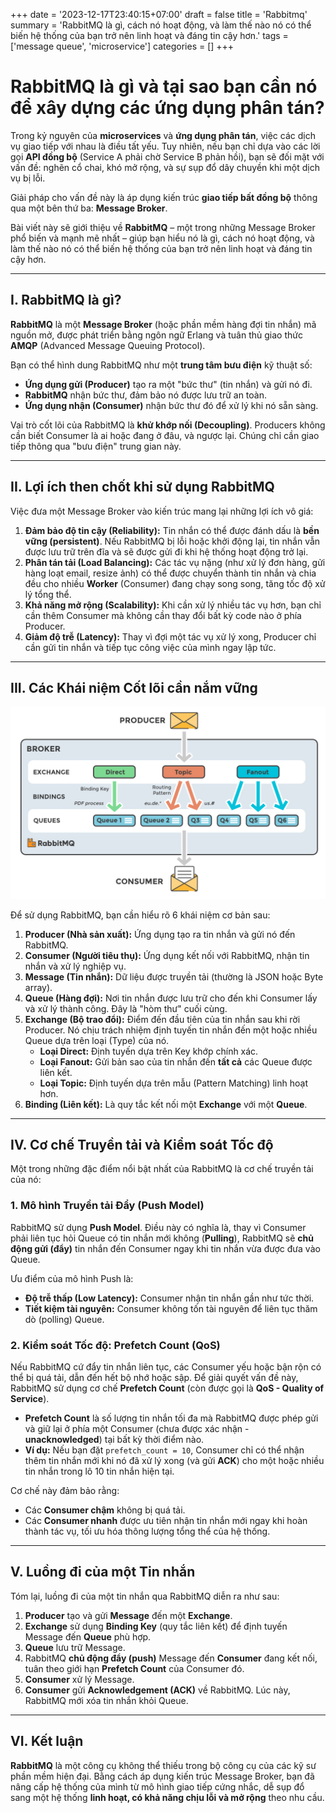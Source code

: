 +++
date = '2023-12-17T23:40:15+07:00'
draft = false
title = 'Rabbitmq'
summary = 'RabbitMQ là gì, cách nó hoạt động, và làm thế nào nó có thể biến hệ thống của bạn trở nên linh hoạt và đáng tin cậy hơn.'
tags = ['message queue', 'microservice']
categories = []
+++

# RabbitMQ là gì và tại sao bạn cần nó để xây dựng các ứng dụng phân tán?

Trong kỷ nguyên của **microservices** và **ứng dụng phân tán**, việc các dịch vụ giao tiếp với nhau là điều tất yếu. Tuy nhiên, nếu bạn chỉ dựa vào các lời gọi **API đồng bộ** (Service A phải chờ Service B phản hồi), bạn sẽ đối mặt với vấn đề: nghẽn cổ chai, khó mở rộng, và sự sụp đổ dây chuyền khi một dịch vụ bị lỗi.

Giải pháp cho vấn đề này là áp dụng kiến trúc **giao tiếp bất đồng bộ** thông qua một bên thứ ba: **Message Broker**.

Bài viết này sẽ giới thiệu về **RabbitMQ** – một trong những Message Broker phổ biến và mạnh mẽ nhất – giúp bạn hiểu nó là gì, cách nó hoạt động, và làm thế nào nó có thể biến hệ thống của bạn trở nên linh hoạt và đáng tin cậy hơn.

---

## I. RabbitMQ là gì?

**RabbitMQ** là một **Message Broker** (hoặc phần mềm hàng đợi tin nhắn) mã nguồn mở, được phát triển bằng ngôn ngữ Erlang và tuân thủ giao thức **AMQP** (Advanced Message Queuing Protocol).

Bạn có thể hình dung RabbitMQ như một **trung tâm bưu điện** kỹ thuật số:

* **Ứng dụng gửi (Producer)** tạo ra một "bức thư" (tin nhắn) và gửi nó đi.
* **RabbitMQ** nhận bức thư, đảm bảo nó được lưu trữ an toàn.
* **Ứng dụng nhận (Consumer)** nhận bức thư đó để xử lý khi nó sẵn sàng.

Vai trò cốt lõi của RabbitMQ là **khử khớp nối (Decoupling)**. Producers không cần biết Consumer là ai hoặc đang ở đâu, và ngược lại. Chúng chỉ cần giao tiếp thông qua "bưu điện" trung gian này.

---

## II. Lợi ích then chốt khi sử dụng RabbitMQ

Việc đưa một Message Broker vào kiến trúc mang lại những lợi ích vô giá:

1.  **Đảm bảo độ tin cậy (Reliability):** Tin nhắn có thể được đánh dấu là **bền vững (persistent)**. Nếu RabbitMQ bị lỗi hoặc khởi động lại, tin nhắn vẫn được lưu trữ trên đĩa và sẽ được gửi đi khi hệ thống hoạt động trở lại.
2.  **Phân tán tải (Load Balancing):** Các tác vụ nặng (như xử lý đơn hàng, gửi hàng loạt email, resize ảnh) có thể được chuyển thành tin nhắn và chia đều cho nhiều **Worker** (Consumer) đang chạy song song, tăng tốc độ xử lý tổng thể.
3.  **Khả năng mở rộng (Scalability):** Khi cần xử lý nhiều tác vụ hơn, bạn chỉ cần thêm Consumer mà không cần thay đổi bất kỳ code nào ở phía Producer.
4.  **Giảm độ trễ (Latency):** Thay vì đợi một tác vụ xử lý xong, Producer chỉ cần gửi tin nhắn và tiếp tục công việc của mình ngay lập tức.

---

## III. Các Khái niệm Cốt lõi cần nắm vững

![exchanges-topic-fanout-direct](exchanges-topic-fanout-direct.png)

Để sử dụng RabbitMQ, bạn cần hiểu rõ 6 khái niệm cơ bản sau:

1.  **Producer (Nhà sản xuất):** Ứng dụng tạo ra tin nhắn và gửi nó đến RabbitMQ.
2.  **Consumer (Người tiêu thụ):** Ứng dụng kết nối với RabbitMQ, nhận tin nhắn và xử lý nghiệp vụ.
3.  **Message (Tin nhắn):** Dữ liệu được truyền tải (thường là JSON hoặc Byte array).
4.  **Queue (Hàng đợi):** Nơi tin nhắn được lưu trữ cho đến khi Consumer lấy và xử lý thành công. Đây là "hòm thư" cuối cùng.
5.  **Exchange (Bộ trao đổi):** Điểm đến đầu tiên của tin nhắn sau khi rời Producer. Nó chịu trách nhiệm định tuyến tin nhắn đến một hoặc nhiều Queue dựa trên loại (Type) của nó.
    * **Loại Direct:** Định tuyến dựa trên Key khớp chính xác.
    * **Loại Fanout:** Gửi bản sao của tin nhắn đến **tất cả** các Queue được liên kết.
    * **Loại Topic:** Định tuyến dựa trên mẫu (Pattern Matching) linh hoạt hơn.
6.  **Binding (Liên kết):** Là quy tắc kết nối một **Exchange** với một **Queue**.

---

## IV. Cơ chế Truyền tải và Kiểm soát Tốc độ

Một trong những đặc điểm nổi bật nhất của RabbitMQ là cơ chế truyền tải của nó:

### 1. Mô hình Truyền tải Đẩy (Push Model)

RabbitMQ sử dụng **Push Model**. Điều này có nghĩa là, thay vì Consumer phải liên tục hỏi Queue có tin nhắn mới không (**Pulling**), RabbitMQ sẽ **chủ động gửi (đẩy)** tin nhắn đến Consumer ngay khi tin nhắn vừa được đưa vào Queue.

Ưu điểm của mô hình Push là:
* **Độ trễ thấp (Low Latency):** Consumer nhận tin nhắn gần như tức thời.
* **Tiết kiệm tài nguyên:** Consumer không tốn tài nguyên để liên tục thăm dò (polling) Queue.

### 2. Kiểm soát Tốc độ: Prefetch Count (QoS)

Nếu RabbitMQ cứ đẩy tin nhắn liên tục, các Consumer yếu hoặc bận rộn có thể bị quá tải, dẫn đến hết bộ nhớ hoặc sập. Để giải quyết vấn đề này, RabbitMQ sử dụng cơ chế **Prefetch Count** (còn được gọi là **QoS - Quality of Service**).

* **Prefetch Count** là số lượng tin nhắn tối đa mà RabbitMQ được phép gửi và giữ lại ở phía một Consumer (chưa được xác nhận - **unacknowledged**) tại bất kỳ thời điểm nào.
* **Ví dụ:** Nếu bạn đặt `prefetch_count = 10`, Consumer chỉ có thể nhận thêm tin nhắn mới khi nó đã xử lý xong (và gửi **ACK**) cho một hoặc nhiều tin nhắn trong lô 10 tin nhắn hiện tại.

Cơ chế này đảm bảo rằng:
* Các **Consumer chậm** không bị quá tải.
* Các **Consumer nhanh** được ưu tiên nhận tin nhắn mới ngay khi hoàn thành tác vụ, tối ưu hóa thông lượng tổng thể của hệ thống.

---

## V. Luồng đi của một Tin nhắn

Tóm lại, luồng đi của một tin nhắn qua RabbitMQ diễn ra như sau:

1.  **Producer** tạo và gửi **Message** đến một **Exchange**.
2.  **Exchange** sử dụng **Binding Key** (quy tắc liên kết) để định tuyến Message đến **Queue** phù hợp.
3.  **Queue** lưu trữ Message.
4.  RabbitMQ **chủ động đẩy (push)** Message đến **Consumer** đang kết nối, tuân theo giới hạn **Prefetch Count** của Consumer đó.
5.  **Consumer** xử lý Message.
6.  **Consumer** gửi **Acknowledgement (ACK)** về RabbitMQ. Lúc này, RabbitMQ mới xóa tin nhắn khỏi Queue.

---

## VI. Kết luận

**RabbitMQ** là một công cụ không thể thiếu trong bộ công cụ của các kỹ sư phần mềm hiện đại. Bằng cách áp dụng kiến trúc Message Broker, bạn đã nâng cấp hệ thống của mình từ mô hình giao tiếp cứng nhắc, dễ sụp đổ sang một hệ thống **linh hoạt, có khả năng chịu lỗi và mở rộng** theo nhu cầu.